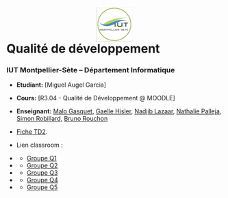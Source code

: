 # <img src="iut.png" width="17%" style="margin:auto;display:block;"/> Qualité de développement 
### IUT Montpellier-Sète – Département Informatique
* **Etudiant:** [Miguel Augel Garcia]
* **Cours:** [R3.04 - Qualité de Développement @ MOODLE]
* **Enseignant:** [Malo Gasquet](mailto:malo.gasquet@umontpellier.fr), [Gaelle Hisler](mailto:gaelle.hisler@umontpellier.fr), [Nadjib Lazaar](mailto:nadjib.lazaar@umontpellier.fr), [Nathalie Palleja](mailto:nathalie.palleja@umontpellier.fr),   [Simon Robillard](mailto:simon.robillard@umontpellier.fr), [Bruno Rouchon](mailto:bruno.rouchon@umontpellier.fr)
* [Fiche TD2](TD2.pdf).

* Lien classroom :
* * [Groupe Q1](https://classroom.github.com/a/F1kk7MGn)
* * [Groupe Q2](https://classroom.github.com/a/kjtWs8qF)
* * [Groupe Q3](https://classroom.github.com/a/gRfKUxGY)
* * [Groupe Q4](https://classroom.github.com/a/kLd66FpA)
* * [Groupe Q5](https://classroom.github.com/a/gcNfnHVW)
